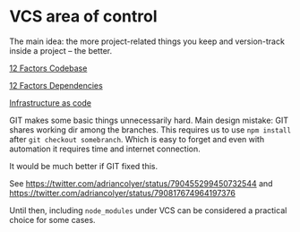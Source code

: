 # VCS area of control

The main idea: the more project-related things you keep and version-track inside a project – the better.

[12 Factors Codebase](https://12factor.net/codebase)

[12 Factors Dependencies](https://12factor.net/dependencies)

[Infrastructure as code](https://blog.gruntwork.io/why-we-use-terraform-and-not-chef-puppet-ansible-saltstack-or-cloudformation-7989dad2865c)

GIT makes some basic things unnecessarily hard.
Main design mistake: GIT shares working dir among the branches.
This requires us to use `npm install` after `git checkout somebranch`.
Which is easy to forget and even with automation it requires time and internet connection.

It would be much better if GIT fixed this.

See https://twitter.com/adriancolyer/status/790455299450732544
and https://twitter.com/adriancolyer/status/790817674964197376

Until then, including `node_modules` under VCS can be considered a practical
choice for some cases.
